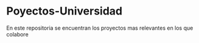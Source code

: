 # Poyectos-Universidad
En este repositoria se encuentran los proyectos mas relevantes en los que colabore
